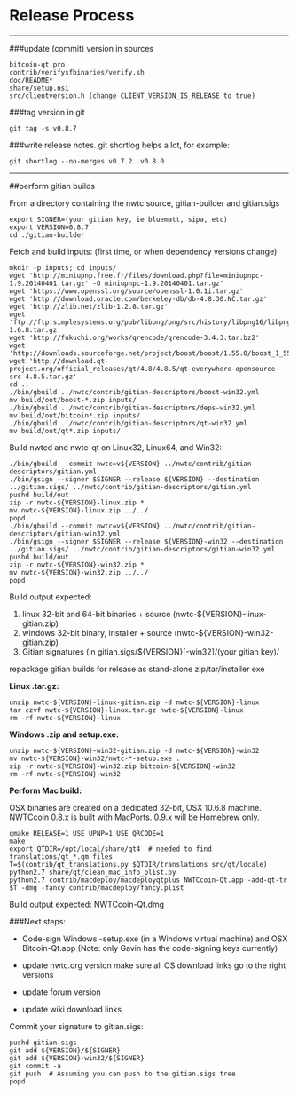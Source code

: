 Release Process
====================

* * *

###update (commit) version in sources


	bitcoin-qt.pro
	contrib/verifysfbinaries/verify.sh
	doc/README*
	share/setup.nsi
	src/clientversion.h (change CLIENT_VERSION_IS_RELEASE to true)

###tag version in git

	git tag -s v0.8.7

###write release notes. git shortlog helps a lot, for example:

	git shortlog --no-merges v0.7.2..v0.8.0

* * *

##perform gitian builds

 From a directory containing the nwtc source, gitian-builder and gitian.sigs
  
	export SIGNER=(your gitian key, ie bluematt, sipa, etc)
	export VERSION=0.8.7
	cd ./gitian-builder

 Fetch and build inputs: (first time, or when dependency versions change)

	mkdir -p inputs; cd inputs/
	wget 'http://miniupnp.free.fr/files/download.php?file=miniupnpc-1.9.20140401.tar.gz' -O miniupnpc-1.9.20140401.tar.gz'
	wget 'https://www.openssl.org/source/openssl-1.0.1i.tar.gz'
	wget 'http://download.oracle.com/berkeley-db/db-4.8.30.NC.tar.gz'
	wget 'http://zlib.net/zlib-1.2.8.tar.gz'
	wget 'ftp://ftp.simplesystems.org/pub/libpng/png/src/history/libpng16/libpng-1.6.8.tar.gz'
	wget 'http://fukuchi.org/works/qrencode/qrencode-3.4.3.tar.bz2'
	wget 'http://downloads.sourceforge.net/project/boost/boost/1.55.0/boost_1_55_0.tar.bz2'
	wget 'http://download.qt-project.org/official_releases/qt/4.8/4.8.5/qt-everywhere-opensource-src-4.8.5.tar.gz'
	cd ..
	./bin/gbuild ../nwtc/contrib/gitian-descriptors/boost-win32.yml
	mv build/out/boost-*.zip inputs/
	./bin/gbuild ../nwtc/contrib/gitian-descriptors/deps-win32.yml
	mv build/out/bitcoin*.zip inputs/
	./bin/gbuild ../nwtc/contrib/gitian-descriptors/qt-win32.yml
	mv build/out/qt*.zip inputs/

 Build nwtcd and nwtc-qt on Linux32, Linux64, and Win32:
  
	./bin/gbuild --commit nwtc=v${VERSION} ../nwtc/contrib/gitian-descriptors/gitian.yml
	./bin/gsign --signer $SIGNER --release ${VERSION} --destination ../gitian.sigs/ ../nwtc/contrib/gitian-descriptors/gitian.yml
	pushd build/out
	zip -r nwtc-${VERSION}-linux.zip *
	mv nwtc-${VERSION}-linux.zip ../../
	popd
	./bin/gbuild --commit nwtc=v${VERSION} ../nwtc/contrib/gitian-descriptors/gitian-win32.yml
	./bin/gsign --signer $SIGNER --release ${VERSION}-win32 --destination ../gitian.sigs/ ../nwtc/contrib/gitian-descriptors/gitian-win32.yml
	pushd build/out
	zip -r nwtc-${VERSION}-win32.zip *
	mv nwtc-${VERSION}-win32.zip ../../
	popd

  Build output expected:

  1. linux 32-bit and 64-bit binaries + source (nwtc-${VERSION}-linux-gitian.zip)
  2. windows 32-bit binary, installer + source (nwtc-${VERSION}-win32-gitian.zip)
  3. Gitian signatures (in gitian.sigs/${VERSION}[-win32]/(your gitian key)/

repackage gitian builds for release as stand-alone zip/tar/installer exe

**Linux .tar.gz:**

	unzip nwtc-${VERSION}-linux-gitian.zip -d nwtc-${VERSION}-linux
	tar czvf nwtc-${VERSION}-linux.tar.gz nwtc-${VERSION}-linux
	rm -rf nwtc-${VERSION}-linux

**Windows .zip and setup.exe:**

	unzip nwtc-${VERSION}-win32-gitian.zip -d nwtc-${VERSION}-win32
	mv nwtc-${VERSION}-win32/nwtc-*-setup.exe .
	zip -r nwtc-${VERSION}-win32.zip bitcoin-${VERSION}-win32
	rm -rf nwtc-${VERSION}-win32

**Perform Mac build:**

  OSX binaries are created on a dedicated 32-bit, OSX 10.6.8 machine.
  NWTCcoin 0.8.x is built with MacPorts.  0.9.x will be Homebrew only.

	qmake RELEASE=1 USE_UPNP=1 USE_QRCODE=1
	make
	export QTDIR=/opt/local/share/qt4  # needed to find translations/qt_*.qm files
	T=$(contrib/qt_translations.py $QTDIR/translations src/qt/locale)
	python2.7 share/qt/clean_mac_info_plist.py
	python2.7 contrib/macdeploy/macdeployqtplus NWTCcoin-Qt.app -add-qt-tr $T -dmg -fancy contrib/macdeploy/fancy.plist

 Build output expected: NWTCcoin-Qt.dmg

###Next steps:

* Code-sign Windows -setup.exe (in a Windows virtual machine) and
  OSX Bitcoin-Qt.app (Note: only Gavin has the code-signing keys currently)

* update nwtc.org version
  make sure all OS download links go to the right versions

* update forum version

* update wiki download links

Commit your signature to gitian.sigs:

	pushd gitian.sigs
	git add ${VERSION}/${SIGNER}
	git add ${VERSION}-win32/${SIGNER}
	git commit -a
	git push  # Assuming you can push to the gitian.sigs tree
	popd

